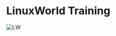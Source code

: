 # LinuxWorld Training
![LW](https://user-images.githubusercontent.com/71020327/161789997-d46cdf93-b9eb-44ed-833d-22929fc4d65f.jpg)
